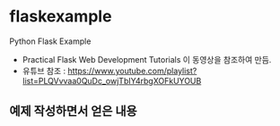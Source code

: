 # flaskexample
Python Flask Example

- Practical Flask Web Development Tutorials 이 동영상을 참조하여 만듬.
- 유튜브 참조 : https://www.youtube.com/playlist?list=PLQVvvaa0QuDc_owjTbIY4rbgXOFkUYOUB

## 예제 작성하면서 얻은 내용
  

